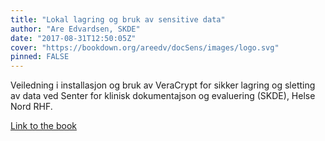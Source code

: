 ```yaml
---
title: "Lokal lagring og bruk av sensitive data"
author: "Are Edvardsen, SKDE"
date: "2017-08-31T12:50:05Z"
cover: "https://bookdown.org/areedv/docSens/images/logo.svg"
pinned: FALSE
---
```


Veiledning i installasjon og bruk av VeraCrypt for sikker lagring og sletting av data ved Senter for klinisk dokumentajson og evaluering (SKDE), Helse Nord RHF.

[Link to the book](https://bookdown.org/areedv/docSens/)
